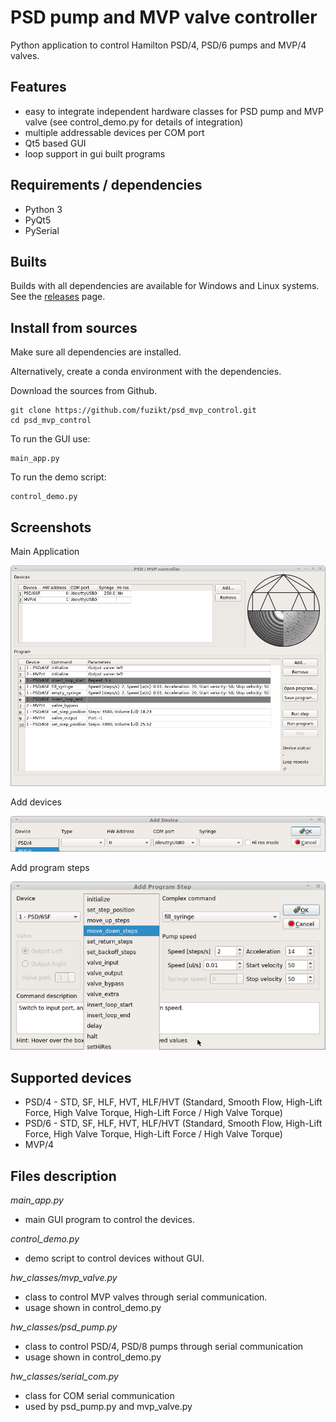 # PSD pump and MVP valve controller 
Python application to control Hamilton PSD/4, PSD/6 pumps and MVP/4 valves.

## Features
- easy to  integrate independent hardware classes for PSD pump and MVP valve (see control_demo.py for details of integration)
- multiple addressable devices per COM port
- Qt5 based GUI
- loop support in gui built programs

## Requirements / dependencies
- Python 3
- PyQt5
- PySerial

## Builts
Builds with all dependencies are available for Windows and Linux systems. See the [releases](https://github.com/fuzikt/psd_mvp_control/releases/) page.

## Install from sources
Make sure all dependencies are installed.

Alternatively, create a conda environment with the dependencies.

Download the sources from Github.
```
git clone https://github.com/fuzikt/psd_mvp_control.git
cd psd_mvp_control
```
To run the GUI use:
```
main_app.py
```

To run the demo script:
```
control_demo.py
```

## Screenshots
Main Application

![Alt text](/screenshots/main_window.png?raw=true "Main app")

Add devices

![Alt text](/screenshots/add_device_window.png?raw=true "Add devices")

Add program steps

![Alt text](/screenshots/add_program_step.png?raw=true "Add program steps")

## Supported devices
- PSD/4 - STD, SF, HLF, HVT, HLF/HVT (Standard, Smooth Flow, High-Lift Force, High Valve Torque, High-Lift Force / High Valve Torque)
- PSD/6 - STD, SF, HLF, HVT, HLF/HVT (Standard, Smooth Flow, High-Lift Force, High Valve Torque, High-Lift Force / High Valve Torque)
- MVP/4

## Files description
*main_app.py*
- main GUI program to control the devices.

*control_demo.py*
- demo script to control devices without GUI.

*hw_classes/mvp_valve.py*
- class to control MVP valves through serial communication.
- usage shown in control_demo.py

*hw_classes/psd_pump.py*
- class to control PSD/4, PSD/8 pumps through serial communication
- usage shown in control_demo.py

*hw_classes/serial_com.py*
- class for COM serial communication
- used by psd_pump.py and mvp_valve.py

